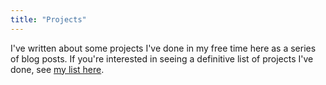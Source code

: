 ```yaml
---
title: "Projects"
---
```


I've written about some projects I've done in my free time here as a series of blog posts. If you're interested in seeing a definitive list of projects I've done, see [my list here](/project-tags).

